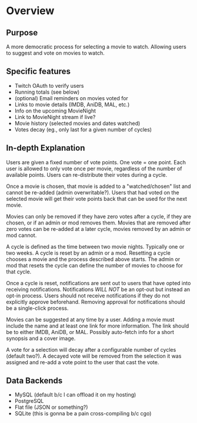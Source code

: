 # Overview

## Purpose

A more democratic process for selecting a movie to watch.  Allowing users to
suggest and vote on movies to watch.

## Specific features

- Twitch OAuth to verify users
- Running totals (see below)
- (optional) Email reminders on movies voted for
- Links to movie details (IMDB, AniDB, MAL, etc.)
- Info on the upcoming MovieNight
- Link to MovieNight stream if live?
- Movie history (selected movies and dates watched)
- Votes decay (eg., only last for a given number of cycles)

## In-depth Explanation

Users are given a fixed number of vote points.  One vote = one point.  Each
user is allowed to only vote once per movie, regardless of the number of
available points.  Users can re-distribute their votes during a cycle.

Once a movie is chosen, that movie is added to a "watched/chosen" list and
cannot be re-added (admin overwritable?).  Users that had voted on the selected
movie will get their vote points back that can be used for the next movie.

Movies can only be removed if they have zero votes after a cycle, if they are
chosen, or if an admin or mod removes them.  Movies that are removed after zero
votes can be re-added at a later cycle, movies removed by an admin or mod
cannot.

A cycle is defined as the time between two movie nights.  Typically one or two
weeks.  A cycle is reset by an admin or a mod.  Resetting a cycle chooses a
movie and the process described above starts.  The admin or mod that resets the
cycle can define the number of movies to choose for that cycle.

Once a cycle is reset, notifications are sent out to users that have opted into
receiving notifications.  Notifications *WILL NOT* be an opt-out but instead an
opt-in process.  Users should not receive notifications if they do not
explicitly approve beforehand.  Removing approval for notifications should be a
single-click process.

Movies can be suggested at any time by a user.  Adding a movie must include the
name and at least one link for more information.  The link should be to either
IMDB, AniDB, or MAL.  Possibly auto-fetch info for a short synopsis and a cover
image.

A vote for a selection will decay after a configurable number of cycles
(default two?).  A decayed vote will be removed from the selection it was
assigned and re-add a vote point to the user that cast the vote.

## Data Backends

- MySQL (default b/c I can offload it on my hosting)
- PostgreSQL
- Flat file (JSON or something?)
- SQLite (this is gonna be a pain cross-compiling b/c cgo)
